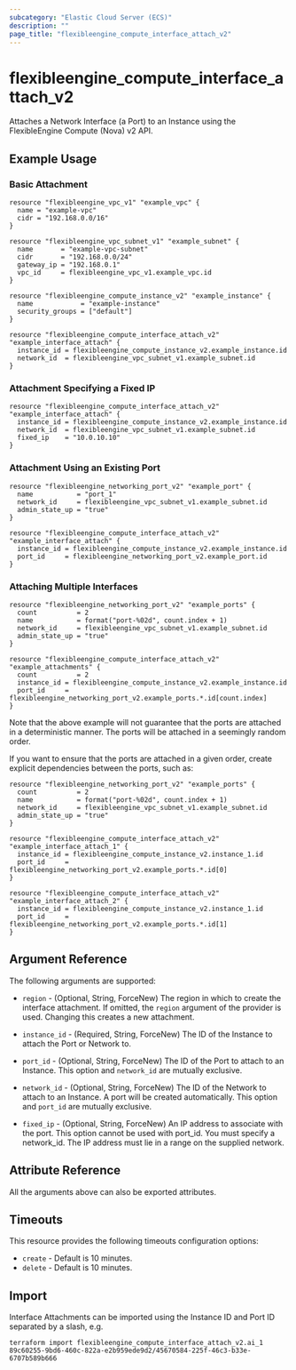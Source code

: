 ```yaml
---
subcategory: "Elastic Cloud Server (ECS)"
description: ""
page_title: "flexibleengine_compute_interface_attach_v2"
---
```


# flexibleengine_compute_interface_attach_v2

Attaches a Network Interface (a Port) to an Instance using the FlexibleEngine
Compute (Nova) v2 API.

## Example Usage

### Basic Attachment

```hcl
resource "flexibleengine_vpc_v1" "example_vpc" {
  name = "example-vpc"
  cidr = "192.168.0.0/16"
}

resource "flexibleengine_vpc_subnet_v1" "example_subnet" {
  name       = "example-vpc-subnet"
  cidr       = "192.168.0.0/24"
  gateway_ip = "192.168.0.1"
  vpc_id     = flexibleengine_vpc_v1.example_vpc.id
}

resource "flexibleengine_compute_instance_v2" "example_instance" {
  name            = "example-instance"
  security_groups = ["default"]
}

resource "flexibleengine_compute_interface_attach_v2" "example_interface_attach" {
  instance_id = flexibleengine_compute_instance_v2.example_instance.id
  network_id  = flexibleengine_vpc_subnet_v1.example_subnet.id
}

```

### Attachment Specifying a Fixed IP

```hcl
resource "flexibleengine_compute_interface_attach_v2" "example_interface_attach" {
  instance_id = flexibleengine_compute_instance_v2.example_instance.id
  network_id  = flexibleengine_vpc_subnet_v1.example_subnet.id
  fixed_ip    = "10.0.10.10"
}

```

### Attachment Using an Existing Port

```hcl
resource "flexibleengine_networking_port_v2" "example_port" {
  name           = "port_1"
  network_id     = flexibleengine_vpc_subnet_v1.example_subnet.id
  admin_state_up = "true"
}

resource "flexibleengine_compute_interface_attach_v2" "example_interface_attach" {
  instance_id = flexibleengine_compute_instance_v2.example_instance.id
  port_id     = flexibleengine_networking_port_v2.example_port.id
}

```

### Attaching Multiple Interfaces

```hcl
resource "flexibleengine_networking_port_v2" "example_ports" {
  count          = 2
  name           = format("port-%02d", count.index + 1)
  network_id     = flexibleengine_vpc_subnet_v1.example_subnet.id
  admin_state_up = "true"
}

resource "flexibleengine_compute_interface_attach_v2" "example_attachments" {
  count          = 2
  instance_id = flexibleengine_compute_instance_v2.example_instance.id
  port_id     = flexibleengine_networking_port_v2.example_ports.*.id[count.index]
}
```

Note that the above example will not guarantee that the ports are attached in
a deterministic manner. The ports will be attached in a seemingly random
order.

If you want to ensure that the ports are attached in a given order, create
explicit dependencies between the ports, such as:

```hcl
resource "flexibleengine_networking_port_v2" "example_ports" {
  count          = 2
  name           = format("port-%02d", count.index + 1)
  network_id     = flexibleengine_vpc_subnet_v1.example_subnet.id
  admin_state_up = "true"
}

resource "flexibleengine_compute_interface_attach_v2" "example_interface_attach_1" {
  instance_id = flexibleengine_compute_instance_v2.instance_1.id
  port_id     = flexibleengine_networking_port_v2.example_ports.*.id[0]
}

resource "flexibleengine_compute_interface_attach_v2" "example_interface_attach_2" {
  instance_id = flexibleengine_compute_instance_v2.instance_1.id
  port_id     = flexibleengine_networking_port_v2.example_ports.*.id[1]
}
```

## Argument Reference

The following arguments are supported:

* `region` - (Optional, String, ForceNew) The region in which to create the interface attachment.
  If omitted, the `region` argument of the provider is used. Changing this creates a new attachment.

* `instance_id` - (Required, String, ForceNew) The ID of the Instance to attach the Port or Network to.

* `port_id` - (Optional, String, ForceNew) The ID of the Port to attach to an Instance.
  This option and `network_id` are mutually exclusive.

* `network_id` - (Optional, String, ForceNew) The ID of the Network to attach to an Instance.
  A port will be created automatically. This option and `port_id` are mutually exclusive.

* `fixed_ip` - (Optional, String, ForceNew) An IP address to associate with the port.
  This option cannot be used with port_id. You must specify a network_id.
  The IP address must lie in a range on the supplied network.

## Attribute Reference

All the arguments above can also be exported attributes.

## Timeouts

This resource provides the following timeouts configuration options:

* `create` - Default is 10 minutes.
* `delete` - Default is 10 minutes.

## Import

Interface Attachments can be imported using the Instance ID and Port ID
separated by a slash, e.g.

```shell
terraform import flexibleengine_compute_interface_attach_v2.ai_1 89c60255-9bd6-460c-822a-e2b959ede9d2/45670584-225f-46c3-b33e-6707b589b666
```
